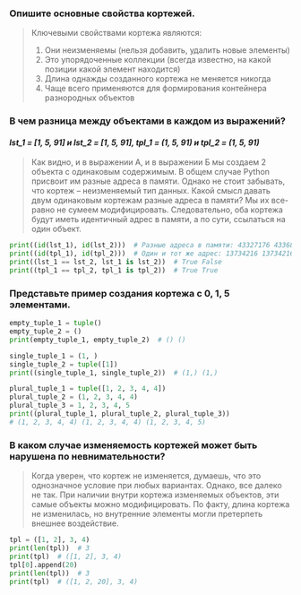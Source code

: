 ### Опишите основные свойства кортежей.
> Ключевыми свойствами кортежа являются:
> 1. Они неизменяемы (нельзя добавить, удалить новые элементы)
> 2. Это упорядоченные коллекции (всегда известно, на какой позиции какой элемент находится)
> 3. Длина однажды созданного кортежа не меняется никогда
> 4. Чаще всего применяются для формирования контейнера разнородных объектов

### В чем разница между объектами в каждом из выражений?
#### *lst_1 = [1, 5, 91] и lst_2 = [1, 5, 91], tpl_1 = (1, 5, 91) и tpl_2 = (1, 5, 91)*

> Как видно, и в выражении А, и в выражении Б мы создаем 2 объекта с одинаковым содержимым. 
> В общем случае Python присвоит им разные адреса в памяти.
> Однако не стоит забывать, что кортеж – неизменяемый тип данных.
> Какой смысл давать двум одинаковым кортежам разные адреса в памяти? 
> Мы их все-равно не сумеем модифицировать. 
> Следовательно, оба кортежа будут иметь идентичный адрес в памяти, а по сути, ссылаться на один объект.

```python
print((id(lst_1), id(lst_2)))  # Разные адреса в памяти: 43327176 43368072
print((id(tpl_1), id(tpl_2)))  # Один и тот же адрес: 13734216 13734216
print((lst_1 == lst_2, lst_1 is lst_2))  # True False
print((tpl_1 == tpl_2, tpl_1 is tpl_2))  # True True
```

### Представьте пример создания кортежа с 0, 1, 5 элементами.
```python
empty_tuple_1 = tuple()
empty_tuple_2 = ()
print(empty_tuple_1, empty_tuple_2)  # () ()
```

```python
single_tuple_1 = (1, )
single_tuple_2 = tuple([1])
print((single_tuple_1, single_tuple_2))  # (1,) (1,)
```

```python
plural_tuple_1 = tuple([1, 2, 3, 4, 4])
plural_tuple_2 = (1, 2, 3, 4, 4)
plural_tuple_3 = 1, 2, 3, 4, 5
print((plural_tuple_1, plural_tuple_2, plural_tuple_3))
# (1, 2, 3, 4, 4) (1, 2, 3, 4, 4) (1, 2, 3, 4, 5)
```

### В каком случае изменяемость кортежей может быть нарушена по невнимательности?
> Когда уверен, что кортеж не изменяется, думаешь, что это однозначное условие при любых вариантах. 
> Однако, все далеко не так. При наличии внутри кортежа изменяемых объектов, эти самые объекты можно модифицировать. 
> По факту, длина кортежа не изменилась, но внутренние элементы могли претерпеть внешнее воздействие.

```python
tpl = ([1, 2], 3, 4)
print(len(tpl))  # 3
print(tpl)  # ([1, 2], 3, 4)
tpl[0].append(20)
print(len(tpl))  # 3
print(tpl)  # ([1, 2, 20], 3, 4)
```
